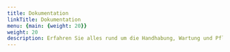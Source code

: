 ```yaml
---
title: Dokumentation
linkTitle: Dokumentation
menu: {main: {weight: 20}}
weight: 20
description: Erfahren Sie alles rund um die Handhabung, Wartung und Pflege ihres VitalControl-Geräts.
---
```

